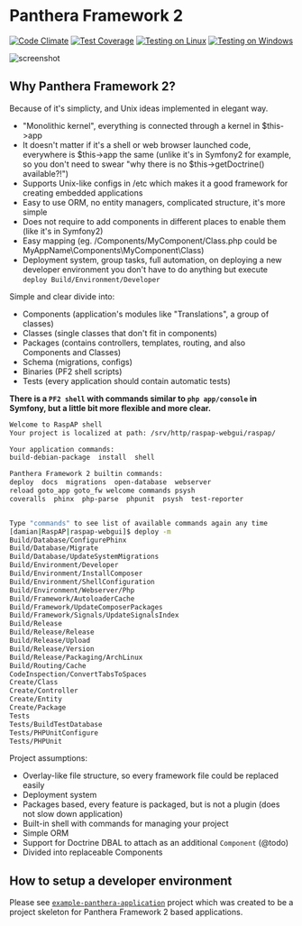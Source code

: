 Panthera Framework 2
====================

[![Code Climate](https://codeclimate.com/github/Panthera-Framework/panthera/badges/gpa.svg)](https://codeclimate.com/github/Panthera-Framework/panthera)
[![Test Coverage](https://codeclimate.com/github/Panthera-Framework/panthera/badges/coverage.svg)](https://codeclimate.com/github/Panthera-Framework/panthera/coverage)
[![Testing on Linux](https://travis-ci.org/Panthera-Framework/panthera.svg)](https://travis-ci.org/Panthera-Framework/panthera)
[![Testing on Windows](https://ci.appveyor.com/api/projects/status/teku9sij735ivmhn?svg=true)](https://ci.appveyor.com/project/webnull/panthera)

![screenshot](http://oi59.tinypic.com/2mypxr5.jpg)

## Why Panthera Framework 2?

Because of it's simplicty, and Unix ideas implemented in elegant way.

- "Monolithic kernel", everything is connected through a kernel in $this->app
- It doesn't matter if it's a shell or web browser launched code, everywhere is $this->app the same (unlike it's in Symfony2 for example, so you don't need to swear "why there is no $this->getDoctrine() available?!")
- Supports Unix-like configs in /etc which makes it a good framework for creating embedded applications
- Easy to use ORM, no entity managers, complicated structure, it's more simple
- Does not require to add components in different places to enable them (like it's in Symfony2)
- Easy mapping (eg. /Components/MyComponent/Class.php could be MyAppName\Components\MyComponent\Class)
- Deployment system, group tasks, full automation, on deploying a new developer environment you don't have to do anything but execute `deploy Build/Environment/Developer`

Simple and clear divide into:
- Components (application's modules like "Translations", a group of classes)
- Classes (single classes that don't fit in components)
- Packages (contains controllers, templates, routing, and also Components and Classes)
- Schema (migrations, configs)
- Binaries (PF2 shell scripts)
- Tests (every application should contain automatic tests)

**There is a `PF2 shell` with commands similar to `php app/console` in Symfony, but a little bit more flexible and more clear.**

```bash
Welcome to RaspAP shell
Your project is localized at path: /srv/http/raspap-webgui/raspap/

Your application commands:
build-debian-package  install  shell

Panthera Framework 2 builtin commands:
deploy  docs  migrations  open-database  webserver
reload goto_app goto_fw welcome commands psysh
coveralls  phinx  php-parse  phpunit  psysh  test-reporter


Type "commands" to see list of available commands again any time
[damian|RaspAP|raspap-webgui]$ deploy -m
Build/Database/ConfigurePhinx
Build/Database/Migrate
Build/Database/UpdateSystemMigrations
Build/Environment/Developer
Build/Environment/InstallComposer
Build/Environment/ShellConfiguration
Build/Environment/Webserver/Php
Build/Framework/AutoloaderCache
Build/Framework/UpdateComposerPackages
Build/Framework/Signals/UpdateSignalsIndex
Build/Release
Build/Release/Release
Build/Release/Upload
Build/Release/Version
Build/Release/Packaging/ArchLinux
Build/Routing/Cache
CodeInspection/ConvertTabsToSpaces
Create/Class
Create/Controller
Create/Entity
Create/Package
Tests
Tests/BuildTestDatabase
Tests/PHPUnitConfigure
Tests/PHPUnit
```



Project assumptions:

- Overlay-like file structure, so every framework file could be replaced easily
- Deployment system
- Packages based, every feature is packaged, but is not a plugin (does not slow down application)
- Built-in shell with commands for managing your project
- Simple ORM
- Support for Doctrine DBAL to attach as an additional `Component` (@todo)
- Divided into replaceable Components

## How to setup a developer environment
Please see [`example-panthera-application`](https://github.com/Panthera-Framework/example-panthera-application) project which was created to be a project skeleton
for Panthera Framework 2 based applications.
